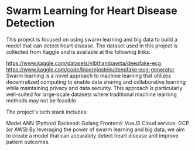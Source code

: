 # Swarm Learning for Heart Disease Detection

This project is focused on using swarm learning and big data to build a model that can detect heart disease. The dataset used in this project is collected from Kaggle and is available at the following links:

https://www.kaggle.com/datasets/vlbthambawita/deepfake-ecg
https://www.kaggle.com/code/bjoernjostein/deepfake-ecg-generator
Swarm learning is a novel approach to machine learning that utilizes decentralized computing to enable data sharing and collaborative learning while maintaining privacy and data security. This approach is particularly well-suited for large-scale datasets where traditional machine learning methods may not be feasible.

The project's tech stack includes:

Model ANN (Python)
Backend: Golang
Frontend: VueJS
Cloud service: GCP (or AWS)
By leveraging the power of swarm learning and big data, we aim to create a model that can accurately detect heart disease and improve patient outcomes.
